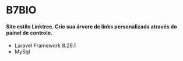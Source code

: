 # B7BIO

#### Site estilo Linktree. Crie sua árvore de links personalizada através do painel de controle.

- Laravel Framework 8.26.1
- MySql
